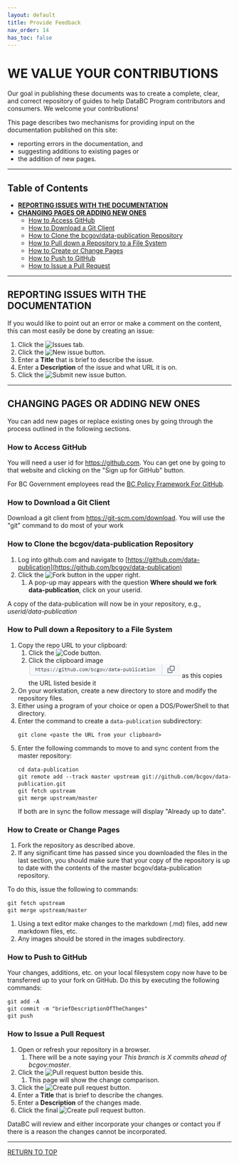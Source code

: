 ```yaml
---
layout: default
title: Provide Feedback
nav_order: 14
has_toc: false
---
```


# WE VALUE YOUR CONTRIBUTIONS

Our goal in publishing these documents was to create a complete, clear, and correct repository of guides to help DataBC Program contributors and consumers. We welcome your contributions!

This page describes two mechanisms for providing input on the documentation published on this site:
+ reporting errors in the documentation, and
+ suggesting additions to existing pages or 
+ the addition of new pages.

-----------------------

## Table of Contents
+ [**REPORTING ISSUES WITH THE DOCUMENTATION**](#reporting-issues-with-the-documentation)
+ [**CHANGING PAGES OR ADDING NEW ONES**](#changing-pages-or-adding-new-ones)
	+ [How to Access GitHub](#how-to-access-github)
	+ [How to Download a Git Client](#how-to-download-a-git-client)
	+ [How to Clone the bcgov/data-publication Repository](#how-to-clone-the-bcgovdata-publication-repository)
	+ [How to Pull down a Repository to a File System](#how-to-pull-down-a-repository-to-a-file-system)
	+ [How to Create or Change Pages](#how-to-create-or-change-pages)
	+ [How to Push to GitHub](#how-to-push-to-github)
	+ [How to Issue a Pull Request](#how-to-issue-a-pull-request)

-----------------------

## REPORTING ISSUES WITH THE DOCUMENTATION

If you would like to point out an error or make a comment on the content, this can most easily be done by creating an issue:
1. Click the ![Issues](images/image_issues.png) tab. 
1. Click the ![New issue](images/image_new_issue.png) button. 
1. Enter a **Title** that is brief to describe the issue.
1. Enter a **Description** of the issue and what URL it is on.
1. Click the ![Submit new issue](images/image_submit_new_issue.png) button. 

-----------------------------------------------------------

## CHANGING PAGES OR ADDING NEW ONES

You can add new pages or replace existing ones by going through the process outlined in the following sections.  

### How to Access GitHub

You will need a user id for https://github.com.  You can get one by going to that website and clicking on the "Sign up for GitHub" button.

For BC Government employees read the [BC Policy Framework For GitHub](https://github.com/bcgov/BC-Policy-Framework-For-GitHub).

### How to Download a Git Client

Download a git client from https://git-scm.com/download. You will use the "git" command to do most of your work

### How to Clone the bcgov/data-publication Repository

1. Log into github.com and navigate to [https://github.com/data-publication](https://github.com/bcgov/data-publication)
1. Click the ![Fork](images/image_fork.png) button in the upper right.
	1. A pop-up may appears with the question **Where should we fork data-publication**, click on your userid.

A copy of the data-publication will now be in your repository, e.g., _userid/data-publication_

### How to Pull down a Repository to a File System

1. Copy the repo URL to your clipboard:
	1. Click the ![Code](images/image_code.png) button.
	1. Click the clipboard image ![clipboard_image](images/image_copy_url.png) as this copies the URL listed beside it
1. On your workstation, create a new directory to store and modify the repository files. 
1. Either using a program of your choice or open a DOS/PowerShell to that directory.
1. Enter the command to create a `data-publication` subdirectory:
	```
	git clone <paste the URL from your clipboard>
	```
1. Enter the following commands to move to and sync content from the master repository:
   ```
   cd data-publication
   git remote add --track master upstream git://github.com/bcgov/data-publication.git
   git fetch upstream
   git merge upstream/master
   ```
	If both are in sync the follow message will display "Already up to date".

### How to Create or Change Pages

1. Fork the repository as described above.
2. If any significant time has passed since you downloaded the files in the last section, you should make sure that your copy of the repository is up to date with the contents of the master bcgov/data-publication repository. 

To do this, issue the following to commands:
   ```
   git fetch upstream
   git merge upstream/master
   ```

1. Using a text editor make changes to the markdown (.md) files, add new markdown files, etc. 
1. Any images should be stored in the images subdirectory.

### How to Push to GitHub

Your changes, additions, etc. on your local filesystem copy now have to be transferred up to your fork on GitHub. Do this by executing the following commands:

```
git add -A
git commit -m "briefDescriptionOfTheChanges"
git push
```
 
### How to Issue a Pull Request

1. Open or refresh your repository in a browser.
	1. There will be a note saying your _This branch is X commits ahead of bcgov:master_.
1. Click the ![Pull request](images/image_pullrequest.png) button beside this. 
	1. This page will show the change comparison.
1. Click the ![Create pull request](images/image_create_pull_request.png) button. 
1. Enter a **Title** that is brief to describe the changes.
1. Enter a **Description** of the changes made.
1. Click the final ![Create pull request](images/image_create_pull_request2.png) button. 

DataBC will review and either incorporate your changes or contact you if there is a reason the changes cannot be incorporated.

-------------------------------------------------------

[RETURN TO TOP][1] 

[1]: #we-value-your-contributions

